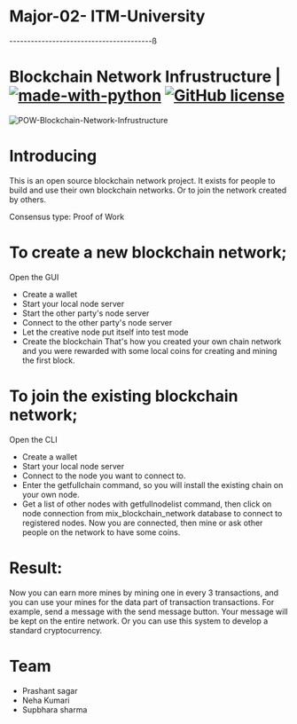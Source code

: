 
 # Major-02- ITM-University
 
 ----------------------------------------ß
 # Blockchain Network Infrustructure | [![made-with-python](https://img.shields.io/badge/Made%20with-Python-1f425f.svg)](https://www.python.org/) [![GitHub license](https://img.shields.io/github/license/Naereen/StrapDown.js.svg)](https://github.com/onuratakan/POW-Blockchain-Network-Infrustructure/blob/master/LICENSE)
![POW-Blockchain-Network-Infrustructure](https://repository-images.githubusercontent.com/344505400/7896bd80-845a-11eb-845b-80aa34da8b21)

# Introducing
This is an open source blockchain network project. It exists for people to build and use their own blockchain networks. Or to join the network created by others.

Consensus type: Proof of Work
# To create a new blockchain network;

Open the GUI
* Create a wallet
* Start your local node server
* Start the other party's node server
* Connect to the other party's node server
* Let the creative node put itself into test mode
* Create the blockchain
That's how you created your own chain network and you were rewarded with some local coins for creating and mining the first block.

# To join the existing blockchain network;

Open the CLI
* Create a wallet
* Start your local node server
* Connect to the node you want to connect to.
* Enter the getfullchain command, so you will install the existing chain on your own node.
* Get a list of other nodes with getfullnodelist command, then click on node connection from mix_blockchain_network database to connect to registered nodes.
Now you are connected, then mine or ask other people on the network to have some coins.



# Result:
Now you can earn more mines by mining one in every 3 transactions, and you can use your mines for the data part of transaction transactions. For example, send a message with the send message button. Your message will be kept on the entire network. Or you can use this system to develop a standard cryptocurrency.

# Team
- Prashant sagar
- Neha Kumari
- Supbhara sharma